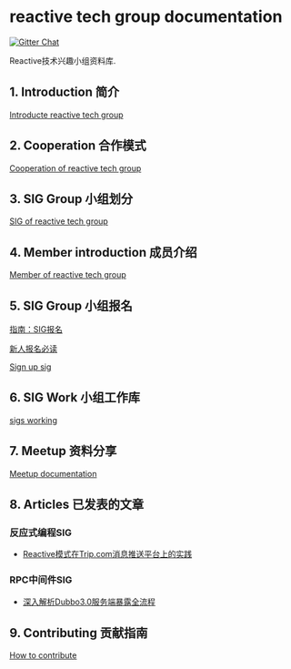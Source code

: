 # reactive tech group documentation

[![Gitter Chat](https://badges.gitter.im/Join%20Chat.svg)](https://groups.google.com/g/reactive-group)

Reactive技术兴趣小组资料库.

## 1. Introduction 简介

[Introducte reactive tech group](./INTRODUCTION.md)

## 2. Cooperation 合作模式

[Cooperation of reactive tech group](./COOPERATION.md)

## 3. SIG Group 小组划分

[SIG of reactive tech group](./SIG_GROUP.md)

## 4. Member introduction 成员介绍

[Member of reactive tech group](./MEMBER.md)

## 5. SIG Group 小组报名

[指南：SIG报名](./guide/sign_up_guide.md)

[新人报名必读](./guide/newcomers_guide.md)

[Sign up sig](./SIGN_UP_SIG.md)

## 6. SIG Work 小组工作库

[sigs working](https://github.com/reactivegroup/sigs)

## 7. Meetup 资料分享

[Meetup documentation](https://github.com/reactivegroup/reactive-meetup)

## 8. Articles 已发表的文章

### 反应式编程SIG

+ [Reactive模式在Trip.com消息推送平台上的实践](https://mp.weixin.qq.com/s/gQYZGQVwqWF3LOH51JAOwg)

### RPC中间件SIG

+ [深入解析Dubbo3.0服务端暴露全流程](https://mp.weixin.qq.com/s/nEhvPl7IWlQU2VfpXwZtOw)

## 9. Contributing 贡献指南

[How to contribute](./CONTRIBUTING.md)
